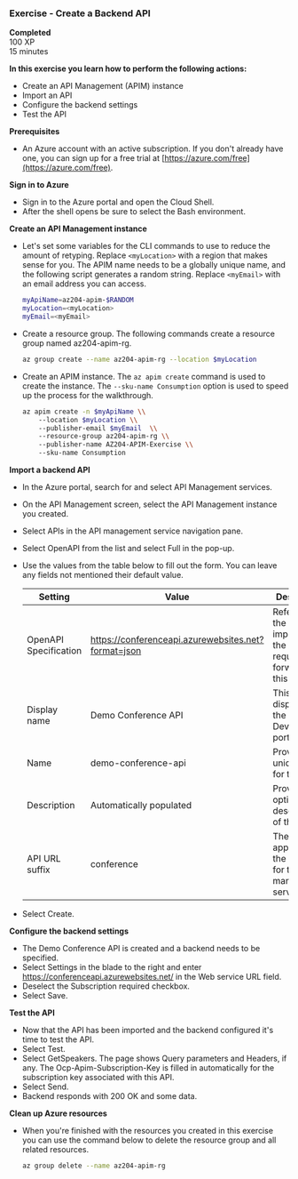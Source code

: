 ### Exercise - Create a Backend API

**Completed**  
100 XP  
15 minutes  

**In this exercise you learn how to perform the following actions:**

- Create an API Management (APIM) instance
- Import an API
- Configure the backend settings
- Test the API

**Prerequisites**

- An Azure account with an active subscription. If you don't already have one, you can sign up for a free trial at [https://azure.com/free](https://azure.com/free).

**Sign in to Azure**

- Sign in to the Azure portal and open the Cloud Shell.
- After the shell opens be sure to select the Bash environment.

**Create an API Management instance**

- Let's set some variables for the CLI commands to use to reduce the amount of retyping. Replace `<myLocation>` with a region that makes sense for you. The APIM name needs to be a globally unique name, and the following script generates a random string. Replace `<myEmail>` with an email address you can access.

    ```bash
    myApiName=az204-apim-$RANDOM
    myLocation=<myLocation>
    myEmail=<myEmail>
    ```

- Create a resource group. The following commands create a resource group named az204-apim-rg.

    ```bash
    az group create --name az204-apim-rg --location $myLocation
    ```

- Create an APIM instance. The `az apim create` command is used to create the instance. The `--sku-name Consumption` option is used to speed up the process for the walkthrough.

    ```bash
    az apim create -n $myApiName \\
        --location $myLocation \\
        --publisher-email $myEmail  \\
        --resource-group az204-apim-rg \\
        --publisher-name AZ204-APIM-Exercise \\
        --sku-name Consumption 
    ```

**Import a backend API**

- In the Azure portal, search for and select API Management services.
- On the API Management screen, select the API Management instance you created.
- Select APIs in the API management service navigation pane.
- Select OpenAPI from the list and select Full in the pop-up.
- Use the values from the table below to fill out the form. You can leave any fields not mentioned their default value.

    | Setting | Value | Description |
    |---------|-------|-------------|
    | OpenAPI Specification | <https://conferenceapi.azurewebsites.net?format=json> | References the service implementing the API, requests are forwarded to this address. |
    | Display name | Demo Conference API | This name is displayed in the Developer portal. |
    | Name | demo-conference-api | Provides a unique name for the API. |
    | Description | Automatically populated | Provide an optional description of the API. |
    | API URL suffix | conference | The suffix is appended to the base URL for the API management service. |

- Select Create.

**Configure the backend settings**

- The Demo Conference API is created and a backend needs to be specified.
- Select Settings in the blade to the right and enter <https://conferenceapi.azurewebsites.net/> in the Web service URL field.
- Deselect the Subscription required checkbox.
- Select Save.

**Test the API**

- Now that the API has been imported and the backend configured it's time to test the API.
- Select Test.
- Select GetSpeakers. The page shows Query parameters and Headers, if any. The Ocp-Apim-Subscription-Key is filled in automatically for the subscription key associated with this API.
- Select Send.
- Backend responds with 200 OK and some data.

**Clean up Azure resources**

- When you're finished with the resources you created in this exercise you can use the command below to delete the resource group and all related resources.

    ```bash
    az group delete --name az204-apim-rg
    ```
